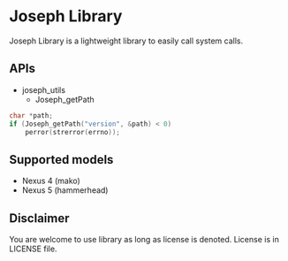 Joseph Library
===============================================================================
Joseph Library is a lightweight library to easily call system calls. 


## APIs
* joseph_utils
	- Joseph_getPath



```C++
char *path;
if (Joseph_getPath("version", &path) < 0)
	perror(strerror(errno));
```

## Supported models
- Nexus 4 (mako)
- Nexus 5 (hammerhead)

## Disclaimer
You are welcome to use library as long as license is denoted. 
License is in LICENSE file. 